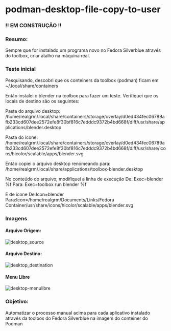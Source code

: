 # podman-desktop-file-copy-to-user

### !! EM CONSTRUÇÃO !!

### Resumo:
Sempre que for instalado um programa novo no Fedora Silverblue através do toolbox, criar atalho na máquina real.

### Teste inicial
Pesquisando, descobri que os conteiners da toolbox (podman) ficam em ~/.local/share/containers

Então instalei o blender na toolbox para fazer um teste. Verifiquei que os locais de destino são os seguintes:

Pasta do arquivo desktop:
/home/realgrm/.local/share/containers/storage/overlay/d0ed434fec06789afb233cd607dee2572efe8f30bf816c7edddc9372b4bd668f/diff/usr/share/applications/blender.desktop

Pasta do ícone:
/home/realgrm/.local/share/containers/storage/overlay/d0ed434fec06789afb233cd607dee2572efe8f30bf816c7edddc9372b4bd668f/diff/usr/share/icons/hicolor/scalable/apps/blender.svg

Então copiei o arquivo desktop renomeando para:
/home/realgrm/.local/share/applications/toolbox-blender.desktop

No conteúdo do arquivo, modifiquei a linha de execução
De: Exec=blender %f
Para: Exec=toolbox run blender %f

E de ícone
De:Icon=blender
Para:Icon=/home/realgrm/Documents/Links/Fedora Container/usr/share/icons/hicolor/scalable/apps/blender.svg

### Imagens

#### Arquivo Origem:
![desktop_source](https://user-images.githubusercontent.com/23300290/98501574-613a9000-222e-11eb-866f-aa53168683fe.png)

#### Arquivo Destino:
![desktop_destination](https://user-images.githubusercontent.com/23300290/98501572-60096300-222e-11eb-8684-c668bd2ff4f2.png)

#### Menu Libre
![desktop-menulibre](https://user-images.githubusercontent.com/23300290/98501705-becedc80-222e-11eb-8ae8-3fd64bad47d4.png)

### Objetivo:
Automatizar o processo manual acima para cada aplicativo instalado através da toolbox do Fedora Silverblue na imagem do conteiner do Podman
